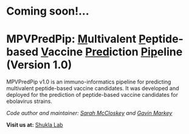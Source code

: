 # Coming soon!...

# MPVPredPip: <ins>M</ins>ultivalent <ins>P</ins>eptide-based <ins>V</ins>accine <ins>Pred</ins>iction <ins>Pip</ins>eline (Version 1.0)

MPVPredPip v1.0 is an immuno-informatics pipeline for predicting multivalent peptide-based vaccine candidates. It was developed and deployed for the prediction of peptide-based vaccine candidates for ebolavirus strains.

*Code author and maintainer: [Sarah McCloskey](https://github.com/sarahmc2) and [Gavin Markey](https://github.com/GavinMarkey)*

**Visit us at:** [Shukla Lab](https://shuklalab.github.io/)
